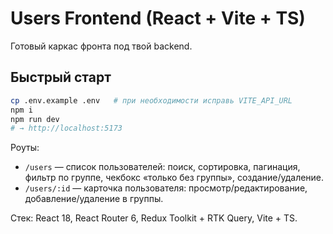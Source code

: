 # Users Frontend (React + Vite + TS)

Готовый каркас фронта под твой backend.

## Быстрый старт
```bash
cp .env.example .env   # при необходимости исправь VITE_API_URL
npm i
npm run dev
# → http://localhost:5173
```
Роуты:
- `/users` — список пользователей: поиск, сортировка, пагинация, фильтр по группе, чекбокс «только без группы», создание/удаление.
- `/users/:id` — карточка пользователя: просмотр/редактирование, добавление/удаление в группы.

Стек: React 18, React Router 6, Redux Toolkit + RTK Query, Vite + TS.
